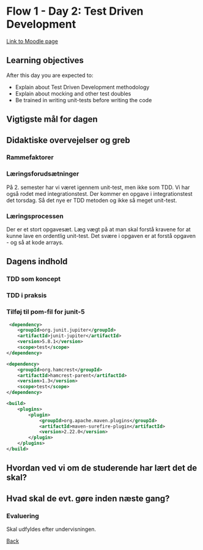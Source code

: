 # Flow 1 - Day 2: Test Driven Development

[Link to Moodle page](https://cphbusiness.mrooms.net/mod/book/view.php?id=500837&chapterid=10268)

## Learning objectives

After this day you are expected to:

- Explain about Test Driven Development methodology
- Explain about mocking and other test doubles
- Be trained in writing unit-tests before writing the code

## Vigtigste mål for dagen


## Didaktiske overvejelser og greb

### Rammefaktorer

### Læringsforudsætninger

På 2. semester har vi været igennem unit-test, men ikke som TDD. Vi har også rodet med integrationstest. Der kommer en opgave i integrationstest det torsdag. Så det nye er TDD metoden og ikke så meget unit-test.

### Læringsprocessen

Der er et stort opgavesæt. Læg vægt på at man skal forstå kravene for at kunne lave en ordentlig unit-test. Det svære i opgaven er at forstå opgaven - og så at kode arrays.

## Dagens indhold

### TDD som koncept

### TDD i praksis

### Tilføj til pom-fil for junit-5

```xml
 <dependency>
    <groupId>org.junit.jupiter</groupId>
    <artifactId>junit-jupiter</artifactId>
    <version>5.8.1</version>
    <scope>test</scope>
</dependency>

<dependency>
    <groupId>org.hamcrest</groupId>
    <artifactId>hamcrest-parent</artifactId>
    <version>1.3</version>
    <scope>test</scope>
</dependency>

<build>
    <plugins>
        <plugin>
            <groupId>org.apache.maven.plugins</groupId>
            <artifactId>maven-surefire-plugin</artifactId>
            <version>2.22.0</version>
        </plugin>
    </plugins>
</build>
```

## Hvordan ved vi om de studerende har lært det de skal?

## Hvad skal de evt. gøre inden næste gang?

### Evaluering

Skal udfyldes efter undervisningen.


[Back](../../README.md)
